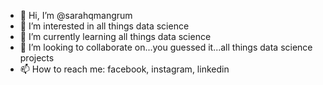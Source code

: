 - 👋 Hi, I’m @sarahqmangrum
- 👀 I’m interested in all things data science
- 🌱 I’m currently learning all things data science
- 💞️ I’m looking to collaborate on...you guessed it...all things data science projects
- 📫 How to reach me: facebook, instagram, linkedin

<!---
sarahqmangrum/sarahqmangrum is a ✨ special ✨ repository because its `README.md` (this file) appears on your GitHub profile.
You can click the Preview link to take a look at your changes.
--->
